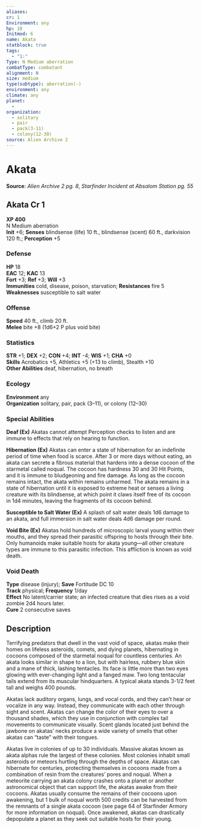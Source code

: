 ```yaml
---
aliases: 
cr: 1
Environment: any
hp: 18
Initmod: 6
name: Akata
statblock: true
tags:
  - "1:"
Type: N Medium aberration
combatType: combatant
alignment: N
size: medium
type(subtype): aberration(-)
environment: any
climate: any
planet:
  - 
organization:
  - solitary
  - pair
  - pack(3-11)
  - colony(12-30)
source: Alien Archive 2
---
```


# Akata

**Source**:  _Alien Archive 2 pg. 8_, _Starfinder Incident at Absalom Station pg. 55_

## Akata Cr 1

**XP 400**  
N Medium aberration  
**Init** +6; **Senses** blindsense (life) 10 ft., blindsense (scent) 60 ft., darkvision 120 ft.; **Perception** +5  

### Defense

**HP** 18  
**EAC** 12; **KAC** 13  
**Fort** +3; **Ref** +3; **Will** +3  
**Immunities** cold, disease, poison, starvation; **Resistances** fire 5  
**Weaknesses** susceptible to salt water

### Offense

**Speed** 40 ft., climb 20 ft.  
**Melee** bite +8 (1d6+2 P plus void bite)

### Statistics

**STR** +1; **DEX** +2; **CON** +4; **INT** -4; **WIS** +1; **CHA** +0  
**Skills** Acrobatics +5, Athletics +5 (+13 to climb), Stealth +10  
**Other Abilities** deaf, hibernation, no breath

### Ecology

**Environment** any  
**Organization** solitary, pair, pack (3–11), or colony (12–30)

### Special Abilities

**Deaf (Ex)** Akatas cannot attempt Perception checks to listen and are immune to effects that rely on hearing to function.

**Hibernation (Ex)** Akatas can enter a state of hibernation for an indefinite period of time when food is scarce. After 3 or more days without eating, an akata can secrete a fibrous material that hardens into a dense cocoon of the starmetal called noqual. The cocoon has hardness 30 and 30 Hit Points, and it is immune to bludgeoning and fire damage. As long as the cocoon remains intact, the akata within remains unharmed. The akata remains in a state of hibernation until it is exposed to extreme heat or senses a living creature with its blindsense, at which point it claws itself free of its cocoon in 1d4 minutes, leaving the fragments of its cocoon behind.

**Susceptible to Salt Water (Ex)** A splash of salt water deals 1d6 damage to an akata, and full immersion in salt water deals 4d6 damage per round.

**Void Bite (Ex)** Akatas hold hundreds of microscopic larval young within their mouths, and they spread their parasitic offspring to hosts through their bite. Only humanoids make suitable hosts for akata young—all other creature types are immune to this parasitic infection. This affliction is known as void death.

### Void Death

**Type** disease (injury); **Save** Fortitude DC 10  
**Track** physical; **Frequency** 1/day  
**Effect** No latent/carrier state; an infected creature that dies rises as a void zombie 2d4 hours later.  
**Cure** 2 consecutive saves

## Description

Terrifying predators that dwell in the vast void of space, akatas make their homes on lifeless asteroids, comets, and dying planets, hibernating in cocoons composed of the starmetal noqual for countless centuries. An akata looks similar in shape to a lion, but with hairless, rubbery blue skin and a mane of thick, lashing tentacles. Its face is little more than two eyes glowing with ever-changing light and a fanged maw. Two long tentacular tails extend from its muscular hindquarters. A typical akata stands 3-1/2 feet tall and weighs 400 pounds.

Akatas lack auditory organs, lungs, and vocal cords, and they can’t hear or vocalize in any way. Instead, they communicate with each other through sight and scent. Akatas can change the color of their eyes to over a thousand shades, which they use in conjunction with complex tail movements to communicate visually. Scent glands located just behind the jawbone on akatas’ necks produce a wide variety of smells that other akatas can “taste” with their tongues.

Akatas live in colonies of up to 30 individuals. Massive akatas known as akata alphas rule the largest of these colonies. Most colonies inhabit small asteroids or meteors hurtling through the depths of space. Akatas can hibernate for centuries, protecting themselves in cocoons made from a combination of resin from the creatures’ pores and noqual. When a meteorite carrying an akata colony crashes onto a planet or another astronomical object that can support life, the akatas awake from their cocoons. Akatas usually consume the remains of their cocoons upon awakening, but 1 bulk of noqual worth 500 credits can be harvested from the remnants of a single akata cocoon (see page 64 of Starfinder Armory for more information on noqual). Once awakened, akatas can drastically depopulate a planet as they seek out suitable hosts for their young.


